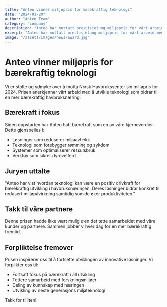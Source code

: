 ```yaml
---
title: "Anteo vinner miljøpris for bærekraftig teknologi"
date: "2024-01-20"
author: "Anteo Team"
category: "company"
description: "Anteo har mottatt prestisjetung miljøpris for vårt arbeid med bærekraftige løsninger for havbruksnæringen"
excerpt: "Anteo har mottatt prestisjetung miljøpris for vårt arbeid med bærekraftige løsninger for havbruksnæringen."
image: "/assets/images/news/award.jpg"
---
```


# Anteo vinner miljøpris for bærekraftig teknologi

Vi er stolte og ydmyke over å motta Norsk Havbrukssenter sin miljøpris for 2024. Prisen anerkjenner vårt arbeid med å utvikle teknologi som bidrar til en mer bærekraftig havbruksnæring.

## Bærekraft i fokus

Siden oppstarten har Anteo hatt bærekraft som en av våre kjerneverdier. Dette gjenspeiles i:

- Løsninger som reduserer miljøavtrykk
- Teknologi som forebygger rømming og sykdom
- Systemer som optimaliserer ressursbruk
- Verktøy som sikrer dyrevelferd

## Juryen uttalte

"Anteo har vist hvordan teknologi kan være en positiv drivkraft for bærekraftig utvikling i havbruksnæringen. Deres løsninger bidrar konkret til redusert miljøpåvirkning samtidig som de øker produktiviteten."

## Takk til våre partnere

Denne prisen hadde ikke vært mulig uten det tette samarbeidet med våre kunder og partnere. Sammen jobber vi hver dag for en mer bærekraftig fremtid.

## Forpliktelse fremover

Prisen inspirerer oss til å fortsette utviklingen av innovative løsninger. Vi forplikter oss til:

- Fortsatt fokus på bærekraft i all utvikling
- Tettere samarbeid med forskningsmiljøer
- Deling av kunnskap med næringen
- Utvikling av neste generasjons miljøteknologi

Takk for tilliten!
